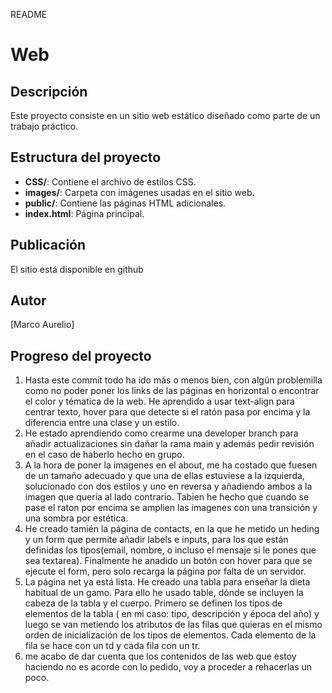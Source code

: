 README
# Web

## Descripción
Este proyecto consiste en un sitio web estático diseñado como parte de un trabajo práctico. 

## Estructura del proyecto
- **CSS/**: Contiene el archivo de estilos CSS.
- **images/**: Carpeta con imágenes usadas en el sitio web.
- **public/**: Contiene las páginas HTML adicionales.
- **index.html**: Página principal.

## Publicación
El sitio está disponible en github

## Autor
[Marco Aurelio]

## Progreso del proyecto
1. Hasta este commit todo ha ido más o menos bien, con algún problemilla como no poder poner los links de las páginas en horizontal o encontrar el color y tématica de la web. He aprendido a usar text-align para centrar texto, hover para que detecte si el ratón pasa por encima y la diferencia entre una clase y un estilo.
2. He estado aprendiendo como crearme una developer branch para añadir actualizaciones sin dañar la rama main y además pedir revisión en el caso de haberlo hecho en grupo.
3. A la hora de poner la imagenes en el about, me ha costado que fuesen de un tamaño adecuado y que una de ellas estuviese a la izquierda, solucionado con dos estilos y uno en reversa y añadiendo ambos a la imagen que quería al lado contrario. Tabien he hecho que cuando se pase el raton por encima se amplien las imagenes con una transición y una sombra por estética.
4. He creado tamién la página de contacts, en la que he metido un heding y un form que permite añadir labels e inputs, para los que están definidas los tipos(email, nombre, o incluso el mensaje si le pones que sea textarea). Finalmente he anadido un botón con hover para que se ejecute el form, pero solo recarga la página por falta de un servidor.
5. La página net ya está lista. He creado una tabla para enseñar la dieta habitual de un gamo. Para ello he usado table, dónde se incluyen la cabeza de la tabla y el cuerpo. Primero se definen los tipos de elementos de la tabla ( en mi caso: tipo, descripción y época del año) y luego se van metiendo los atributos de las filas que quieras en el mismo orden de inicialización de los tipos de elementos. Cada elemento de la fila se hace con un td y cada fila con un tr.
6. me acabo de dar cuenta que los contenidos de las web que estoy haciendo no es acorde con lo pedido, voy a proceder a rehacerlas un poco.